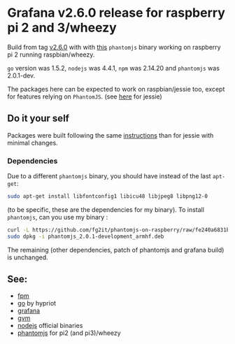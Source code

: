 # Grafana v2.6.0 release for raspberry pi 2 and 3/wheezy
Build from tag [v2.6.0](https://github.com/grafana/grafana/tree/v2.6.0) with with
[this](https://github.com/fg2it/phantomjs-on-raspberry/tree/fe240a6831b943be813e01eef897045963cb54bc/wheezy/2.0.1-development)
`phantomjs` binary working on raspberry pi 2 running raspbian/wheezy.

`go` version was 1.5.2, `nodejs` was 4.4.1, `npm` was 2.14.20 and `phantomjs` was
2.0.1-dev.

The packages here can be expected to work on raspbian/jessie too, except for
features relying on `PhantomJS`. (see [here](https://github.com/fg2it/grafana-on-raspberry/tree/master/old-versions/jessie/v2.6.0) for jessie)


## Do it your self

Packages were built following the same [instructions](https://github.com/fg2it/grafana-on-raspberry/tree/master/old-versions/jessie/v2.6.0)
than for jessie with minimal changes.

### Dependencies
Due to a different `phantomjs` binary, you should have instead of the last `apt-get`:
```bash
sudo apt-get install libfontconfig1 libicu48 libjpeg8 libpng12-0
```
(to be specific, these are the dependencies for my binary).
To install `phantomjs`, can you use my binary :
```bash
curl -L https://github.com/fg2it/phantomjs-on-raspberry/raw/fe240a6831b943be813e01eef897045963cb54bc/wheezy/2.0.1-development/phantomjs_2.0.1-development_armhf.deb -o /tmp/phantomjs_2.0.1-development_armhf.deb
sudo dpkg -i phantomjs_2.0.1-development_armhf.deb
```

The remaining (other dependencies, patch of phantomjs and grafana build) is unchanged.

## See:
- [fpm](https://github.com/jordansissel/fpm)
- [go](http://blog.hypriot.com/post/how-to-compile-go-on-arm/) by hypriot
- [grafana](https://github.com/grafana/grafana/blob/v2.6.0/docs/sources/project/building_from_source.md)
- [gvm](https://github.com/moovweb/gvm)
- [nodejs](https://nodejs.org/dist/v4.4.1/node-v4.4.1-linux-armv7l.tar.xz) official binaries
- [phantomjs](https://github.com/fg2it/phantomjs-on-raspberry/tree/fe240a6831b943be813e01eef897045963cb54bc/wheezy/2.0.1-development) for pi2 (and pi3)/wheezy

